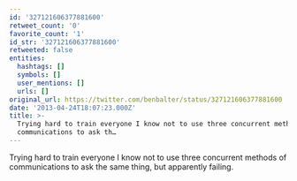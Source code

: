 ```yaml
---
id: '327121606377881600'
retweet_count: '0'
favorite_count: '1'
id_str: '327121606377881600'
retweeted: false
entities:
  hashtags: []
  symbols: []
  user_mentions: []
  urls: []
original_url: https://twitter.com/benbalter/status/327121606377881600
date: '2013-04-24T18:07:23.000Z'
title: >-
  Trying hard to train everyone I know not to use three concurrent methods of
  communications to ask th…
---
```


Trying hard to train everyone I know not to use three concurrent methods of communications to ask the same thing, but apparently failing.